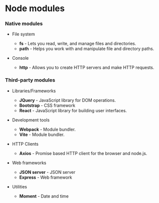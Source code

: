 # Node modules

### Native modules

- File system
    - **fs** - Lets you read, write, and manage files and directories.
    - **path** - Helps you work with and manipulate file and directory paths.

- Console
    - **http** - Allows you to create HTTP servers and make HTTP requests.

### Third-party modules

- Libraries/Frameworks
    - **JQuery** - JavaScript library for DOM operations.
    - **Bootstrap** - CSS framework
    - **React** - JavaScript library for building user interfaces.

- Development tools
    - **Webpack** - Module bundler.
    - **Vite** - Module bundler.

- HTTP Clients
    - **Axios** - Promise based HTTP client for the browser and node.js.

- Web frameworks
    - **JSON server** - JSON server
    - **Express** - Web framework

- Utilities
    - **Moment** - Date and time